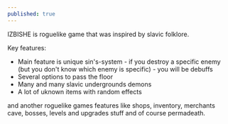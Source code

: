 ```yaml
---
published: true
---
```

IZBISHE is roguelike game that was inspired by slavic folklore. 

Key features:
- Main feature is unique sin's-system - if you destroy a specific enemy (but you don't know which enemy is specific) - you will be debuffs
- Several options to pass the floor
- Many and many slavic undergrounds demons
- A lot of uknown items with random effects

and another roguelike games features like shops, inventory, merchants cave, bosses, levels and upgrades stuff and of course permadeath.
